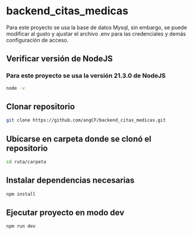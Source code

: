 # backend_citas_medicas
Para este proyecto se usa la base de datos Mysql, sin embargo, se puede modificar al gusto y ajustar el archivo .env para las credenciales y demás configuración de acceso.
## Verificar versión de NodeJS
### Para este proyecto se usa la versión 21.3.0 de NodeJS
```bash
node -v
```
## Clonar repositorio
```bash
git clone https://github.com/angCF/backend_citas_medicas.git
```
## Ubicarse en carpeta donde se clonó el repositorio
```bash
cd ruta/carpeta
```
## Instalar dependencias necesarias
```bash
npm install
```
## Ejecutar proyecto en modo dev 
```bash
npm run dev
```
